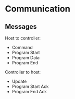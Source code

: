 # Communication

## Messages

Host to controller:

- Command
- Program Start
- Program Data
- Program End

Controller to host:

- Update
- Program Start Ack
- Program End Ack